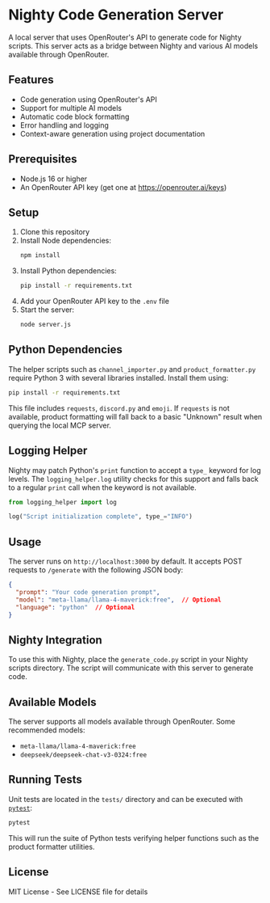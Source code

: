 # Nighty Code Generation Server

A local server that uses OpenRouter's API to generate code for Nighty scripts. This server acts as a bridge between Nighty and various AI models available through OpenRouter.

## Features

- Code generation using OpenRouter's API
- Support for multiple AI models
- Automatic code block formatting
- Error handling and logging
- Context-aware generation using project documentation

## Prerequisites

- Node.js 16 or higher
- An OpenRouter API key (get one at https://openrouter.ai/keys)

## Setup

1. Clone this repository
2. Install Node dependencies:
   ```bash
   npm install
   ```
3. Install Python dependencies:
   ```bash
   pip install -r requirements.txt
   ```
4. Add your OpenRouter API key to the `.env` file
5. Start the server:
   ```bash
   node server.js
   ```

## Python Dependencies

The helper scripts such as `channel_importer.py` and `product_formatter.py`
require Python 3 with several libraries installed. Install them using:

```bash
pip install -r requirements.txt
```

This file includes `requests`, `discord.py` and `emoji`. If `requests` is not
available, product formatting will fall back to a basic "Unknown" result when
querying the local MCP server.

## Logging Helper

Nighty may patch Python's ``print`` function to accept a ``type_`` keyword
for log levels. The ``logging_helper.log`` utility checks for this support
and falls back to a regular ``print`` call when the keyword is not
available.

```python
from logging_helper import log

log("Script initialization complete", type_="INFO")
```

## Usage

The server runs on `http://localhost:3000` by default. It accepts POST requests to `/generate` with the following JSON body:

```json
{
  "prompt": "Your code generation prompt",
  "model": "meta-llama/llama-4-maverick:free",  // Optional
  "language": "python"  // Optional
}
```

## Nighty Integration

To use this with Nighty, place the `generate_code.py` script in your Nighty scripts directory. The script will communicate with this server to generate code.

## Available Models

The server supports all models available through OpenRouter. Some recommended models:
- `meta-llama/llama-4-maverick:free`
- `deepseek/deepseek-chat-v3-0324:free`

## Running Tests

Unit tests are located in the `tests/` directory and can be executed with
[`pytest`](https://docs.pytest.org/en/stable/):

```bash
pytest
```

This will run the suite of Python tests verifying helper functions such as the
product formatter utilities.

## License

MIT License - See LICENSE file for details 
